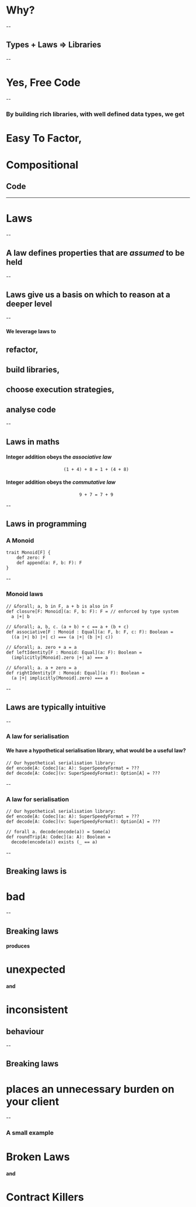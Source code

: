 
# Why?

--

## Types + Laws &rArr; Libraries

--

# Yes, Free Code

--

### By building rich libraries, with well defined data types, we get
# Easy To Factor,
# Compositional
## Code


---

# Laws

--


## A law defines properties that are  _assumed_ to be held

--

## Laws give us a basis on which to reason at a deeper level

--

#### We leverage laws to
## refactor,
## build libraries,
## choose execution strategies,
## analyse code

--

## Laws in maths

#### Integer addition obeys the _associative law_


                          (1 + 4) + 8 = 1 + (4 + 8)

#### Integer addition obeys the _commutative law_

                                9 + 7 = 7 + 9

--

## Laws in programming

### A Monoid

    trait Monoid[F] {
        def zero: F
        def append(a: F, b: F): F
    }

--

### Monoid laws

    // &forall; a, b in F, a + b is also in F
    def closure[F: Monoid](a: F, b: F): F = // enforced by type system
      a |+| b

    // &forall; a, b, c. (a + b) + c == a + (b + c)
    def associative[F : Monoid : Equal](a: F, b: F, c: F): Boolean =
      ((a |+| b) |+| c) === (a |+| (b |+| c))

    // &forall; a. zero + a = a
    def leftIdentity[F : Monoid: Equal](a: F): Boolean =
      (implicitly[Monoid].zero |+| a) === a

    // &forall; a. a + zero = a
    def rightIdentity[F : Monoid: Equal](a: F): Boolean =
      (a |+| implicitly[Monoid].zero) === a

--

## Laws are typically intuitive

--

### A law for serialisation

#### We have a hypothetical serialisation library, what would be a useful law?

    // Our hypothetical serialisation library:
    def encode[A: Codec](a: A): SuperSpeedyFormat = ???
    def decode[A: Codec](v: SuperSpeedyFormat): Option[A] = ???

--

### A law for serialisation

    // Our hypothetical serialisation library:
    def encode[A: Codec](a: A): SuperSpeedyFormat = ???
    def decode[A: Codec](v: SuperSpeedyFormat): Option[A] = ???

    // forall a. decode(encode(a)) = Some(a)
    def roundTrip[A: Codec](a: A): Boolean =
      decode(encode(a)) exists (_ == a)

--

## Breaking laws is
#  bad

--

## Breaking laws
#### produces
# unexpected
#### and
# inconsistent
## behaviour


--

## Breaking laws
# places an unnecessary burden on your client


--

### A small example
# Broken Laws
#### and
# Contract Killers
